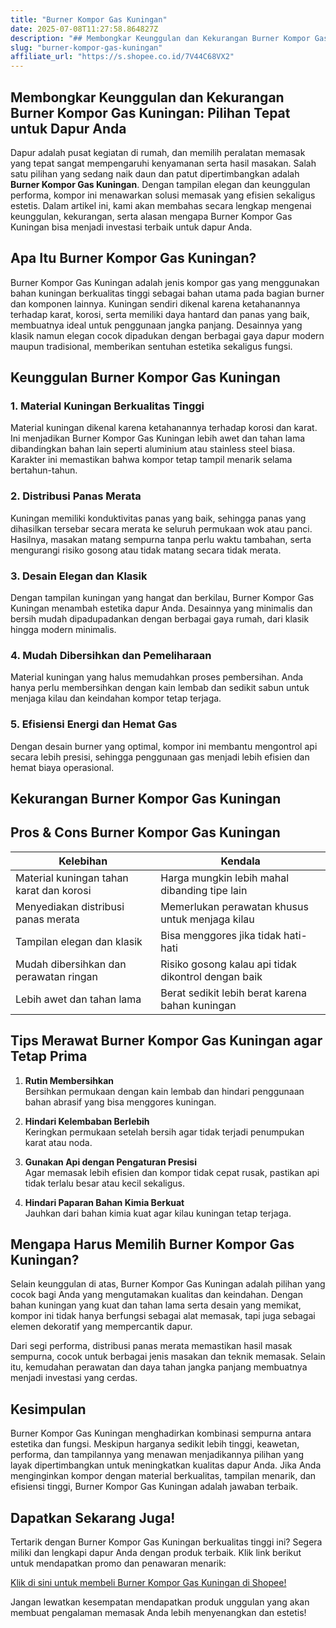```yaml
---
title: "Burner Kompor Gas Kuningan"
date: 2025-07-08T11:27:58.864827Z
description: "## Membongkar Keunggulan dan Kekurangan Burner Kompor Gas Kuningan: Pilihan Tepat untuk Dapur Anda..."
slug: "burner-kompor-gas-kuningan"
affiliate_url: "https://s.shopee.co.id/7V44C68VX2"
---
```

## Membongkar Keunggulan dan Kekurangan Burner Kompor Gas Kuningan: Pilihan Tepat untuk Dapur Anda

Dapur adalah pusat kegiatan di rumah, dan memilih peralatan memasak yang tepat sangat mempengaruhi kenyamanan serta hasil masakan. Salah satu pilihan yang sedang naik daun dan patut dipertimbangkan adalah **Burner Kompor Gas Kuningan**. Dengan tampilan elegan dan keunggulan performa, kompor ini menawarkan solusi memasak yang efisien sekaligus estetis. Dalam artikel ini, kami akan membahas secara lengkap mengenai keunggulan, kekurangan, serta alasan mengapa Burner Kompor Gas Kuningan bisa menjadi investasi terbaik untuk dapur Anda.

## Apa Itu Burner Kompor Gas Kuningan?

Burner Kompor Gas Kuningan adalah jenis kompor gas yang menggunakan bahan kuningan berkualitas tinggi sebagai bahan utama pada bagian burner dan komponen lainnya. Kuningan sendiri dikenal karena ketahanannya terhadap karat, korosi, serta memiliki daya hantard dan panas yang baik, membuatnya ideal untuk penggunaan jangka panjang. Desainnya yang klasik namun elegan cocok dipadukan dengan berbagai gaya dapur modern maupun tradisional, memberikan sentuhan estetika sekaligus fungsi.

## Keunggulan Burner Kompor Gas Kuningan

### 1. Material Kuningan Berkualitas Tinggi

Material kuningan dikenal karena ketahanannya terhadap korosi dan karat. Ini menjadikan Burner Kompor Gas Kuningan lebih awet dan tahan lama dibandingkan bahan lain seperti aluminium atau stainless steel biasa. Karakter ini memastikan bahwa kompor tetap tampil menarik selama bertahun-tahun.

### 2. Distribusi Panas Merata

Kuningan memiliki konduktivitas panas yang baik, sehingga panas yang dihasilkan tersebar secara merata ke seluruh permukaan wok atau panci. Hasilnya, masakan matang sempurna tanpa perlu waktu tambahan, serta mengurangi risiko gosong atau tidak matang secara tidak merata.

### 3. Desain Elegan dan Klasik

Dengan tampilan kuningan yang hangat dan berkilau, Burner Kompor Gas Kuningan menambah estetika dapur Anda. Desainnya yang minimalis dan bersih mudah dipadupadankan dengan berbagai gaya rumah, dari klasik hingga modern minimalis.

### 4. Mudah Dibersihkan dan Pemeliharaan

Material kuningan yang halus memudahkan proses pembersihan. Anda hanya perlu membersihkan dengan kain lembab dan sedikit sabun untuk menjaga kilau dan keindahan kompor tetap terjaga.

### 5. Efisiensi Energi dan Hemat Gas

Dengan desain burner yang optimal, kompor ini membantu mengontrol api secara lebih presisi, sehingga penggunaan gas menjadi lebih efisien dan hemat biaya operasional.

## Kekurangan Burner Kompor Gas Kuningan

## Pros & Cons Burner Kompor Gas Kuningan

| Kelebihan                                    | Kendala                                         |
|----------------------------------------------|------------------------------------------------|
| Material kuningan tahan karat dan korosi   | Harga mungkin lebih mahal dibanding tipe lain |
| Menyediakan distribusi panas merata        | Memerlukan perawatan khusus untuk menjaga kilau |
| Tampilan elegan dan klasik                  | Bisa menggores jika tidak hati-hati          |
| Mudah dibersihkan dan perawatan ringan     | Risiko gosong kalau api tidak dikontrol dengan baik  |
| Lebih awet dan tahan lama                  | Berat sedikit lebih berat karena bahan kuningan  |

## Tips Merawat Burner Kompor Gas Kuningan agar Tetap Prima

1. **Rutin Membersihkan**  
Bersihkan permukaan dengan kain lembab dan hindari penggunaan bahan abrasif yang bisa menggores kuningan.

2. **Hindari Kelembaban Berlebih**  
Keringkan permukaan setelah bersih agar tidak terjadi penumpukan karat atau noda.

3. **Gunakan Api dengan Pengaturan Presisi**  
Agar memasak lebih efisien dan kompor tidak cepat rusak, pastikan api tidak terlalu besar atau kecil sekaligus.

4. **Hindari Paparan Bahan Kimia Berkuat**  
Jauhkan dari bahan kimia kuat agar kilau kuningan tetap terjaga.

## Mengapa Harus Memilih Burner Kompor Gas Kuningan?

Selain keunggulan di atas, Burner Kompor Gas Kuningan adalah pilihan yang cocok bagi Anda yang mengutamakan kualitas dan keindahan. Dengan bahan kuningan yang kuat dan tahan lama serta desain yang memikat, kompor ini tidak hanya berfungsi sebagai alat memasak, tapi juga sebagai elemen dekoratif yang mempercantik dapur.

Dari segi performa, distribusi panas merata memastikan hasil masak sempurna, cocok untuk berbagai jenis masakan dan teknik memasak. Selain itu, kemudahan perawatan dan daya tahan jangka panjang membuatnya menjadi investasi yang cerdas.

## Kesimpulan

Burner Kompor Gas Kuningan menghadirkan kombinasi sempurna antara estetika dan fungsi. Meskipun harganya sedikit lebih tinggi, keawetan, performa, dan tampilannya yang menawan menjadikannya pilihan yang layak dipertimbangkan untuk meningkatkan kualitas dapur Anda. Jika Anda menginginkan kompor dengan material berkualitas, tampilan menarik, dan efisiensi tinggi, Burner Kompor Gas Kuningan adalah jawaban terbaik.

## Dapatkan Sekarang Juga!

Tertarik dengan Burner Kompor Gas Kuningan berkualitas tinggi ini? Segera miliki dan lengkapi dapur Anda dengan produk terbaik. Klik link berikut untuk mendapatkan promo dan penawaran menarik:

[Klik di sini untuk membeli Burner Kompor Gas Kuningan di Shopee!](https://s.shopee.co.id/7V44C68VX2)

Jangan lewatkan kesempatan mendapatkan produk unggulan yang akan membuat pengalaman memasak Anda lebih menyenangkan dan estetis!